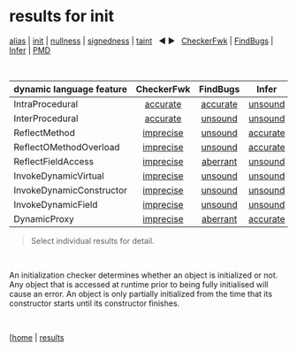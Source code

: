 # results for init

[alias](https://github.com/michaelemery/staticanalysis/blob/master/results/alias) | [init](https://github.com/michaelemery/staticanalysis/blob/master/results/init) | [nullness](https://github.com/michaelemery/staticanalysis/blob/master/results/nullness) | [signedness](https://github.com/michaelemery/staticanalysis/blob/master/results/signedness) | [taint](https://github.com/michaelemery/staticanalysis/blob/master/results/taint) &nbsp; &#x25c0; &#x25b6; &nbsp; [CheckerFwk](https://github.com/michaelemery/staticanalysis/blob/master/results/tool/checkerframework.md) | [FindBugs](https://github.com/michaelemery/staticanalysis/blob/master/results/tool/findbugs.md) | [Infer](https://github.com/michaelemery/staticanalysis/blob/master/results/tool/infer.md) | [PMD](https://github.com/michaelemery/staticanalysis/blob/master/results/tool/pmd.md)

<br>

| dynamic language feature | CheckerFwk | FindBugs | Infer | PMD | 
| --- | :---: | :---: | :---: | :---: |
| IntraProcedural | [accurate](https://github.com/michaelemery/staticanalysis/blob/master/src/init/checkerframework.md#IntraProcedural) | [accurate](https://github.com/michaelemery/staticanalysis/blob/master/src/init/findbugs.md#IntraProcedural) | [unsound](https://github.com/michaelemery/staticanalysis/blob/master/src/init/infer.md#IntraProcedural) | [unsound](https://github.com/michaelemery/staticanalysis/blob/master/src/init/pmd.md#IntraProcedural) |
| InterProcedural | [accurate](https://github.com/michaelemery/staticanalysis/blob/master/src/init/checkerframework.md#InterProcedural) | [unsound](https://github.com/michaelemery/staticanalysis/blob/master/src/init/findbugs.md#InterProcedural) | [unsound](https://github.com/michaelemery/staticanalysis/blob/master/src/init/infer.md#InterProcedural) | [accurate](https://github.com/michaelemery/staticanalysis/blob/master/src/init/pmd.md#InterProcedural) |
| ReflectMethod | [imprecise](https://github.com/michaelemery/staticanalysis/blob/master/src/init/checkerframework.md#ReflectMethod) | [unsound](https://github.com/michaelemery/staticanalysis/blob/master/src/init/findbugs.md#ReflectMethod) | [accurate](https://github.com/michaelemery/staticanalysis/blob/master/src/init/infer.md#ReflectMethod) | [unsound](https://github.com/michaelemery/staticanalysis/blob/master/src/init/pmd.md#ReflectMethod) |
| ReflectOMethodOverload | [imprecise](https://github.com/michaelemery/staticanalysis/blob/master/src/init/checkerframework.md#ReflectOMethodOverload) | [unsound](https://github.com/michaelemery/staticanalysis/blob/master/src/init/findbugs.md#ReflectOMethodOverload) | [accurate](https://github.com/michaelemery/staticanalysis/blob/master/src/init/infer.md#ReflectOMethodOverload) | [unsound](https://github.com/michaelemery/staticanalysis/blob/master/src/init/pmd.md#ReflectOMethodOverload) |
| ReflectFieldAccess | [imprecise](https://github.com/michaelemery/staticanalysis/blob/master/src/init/checkerframework.md#ReflectFieldAccess) | [aberrant](https://github.com/michaelemery/staticanalysis/blob/master/src/init/findbugs.md#ReflectFieldAccess) | [unsound](https://github.com/michaelemery/staticanalysis/blob/master/src/init/infer.md#ReflectFieldAccess) | [unsound](https://github.com/michaelemery/staticanalysis/blob/master/src/init/pmd.md#ReflectFieldAccess) |
| InvokeDynamicVirtual | [imprecise](https://github.com/michaelemery/staticanalysis/blob/master/src/init/checkerframework.md#InvokeDynamicVirtual) | [unsound](https://github.com/michaelemery/staticanalysis/blob/master/src/init/findbugs.md#InvokeDynamicVirtual) | [unsound](https://github.com/michaelemery/staticanalysis/blob/master/src/init/infer.md#InvokeDynamicVirtual) | [unsound](https://github.com/michaelemery/staticanalysis/blob/master/src/init/pmd.md#InvokeDynamicVirtual) |
| InvokeDynamicConstructor | [imprecise](https://github.com/michaelemery/staticanalysis/blob/master/src/init/checkerframework.md#InvokeDynamicConstructor) | [unsound](https://github.com/michaelemery/staticanalysis/blob/master/src/init/findbugs.md#InvokeDynamicConstructor) | [unsound](https://github.com/michaelemery/staticanalysis/blob/master/src/init/infer.md#InvokeDynamicConstructor) | [unsound](https://github.com/michaelemery/staticanalysis/blob/master/src/init/pmd.md#InvokeDynamicConstructor) |
| InvokeDynamicField | [imprecise](https://github.com/michaelemery/staticanalysis/blob/master/src/init/checkerframework.md#InvokeDynamicField) | [unsound](https://github.com/michaelemery/staticanalysis/blob/master/src/init/findbugs.md#InvokeDynamicField) | [unsound](https://github.com/michaelemery/staticanalysis/blob/master/src/init/infer.md#InvokeDynamicField) | [unsound](https://github.com/michaelemery/staticanalysis/blob/master/src/init/pmd.md#InvokeDynamicField) |
| DynamicProxy | [imprecise](https://github.com/michaelemery/staticanalysis/blob/master/src/init/checkerframework.md#DynamicProxy) | [aberrant](https://github.com/michaelemery/staticanalysis/blob/master/src/init/findbugs.md#DynamicProxy) | [accurate](https://github.com/michaelemery/staticanalysis/blob/master/src/init/infer.md#DynamicProxy) | [aberrant](https://github.com/michaelemery/staticanalysis/blob/master/src/init/pmd.md#DynamicProxy) |

> Select individual results for detail.

<br>

An initialization checker determines whether an object is initialized or not. Any object that is accessed at runtime prior to being fully initialised will cause an error. An object is only partially initialized from the time that its constructor starts until its constructor finishes.

<br>

[[home](https://github.com/michaelemery/staticanalysis) | [results](https://github.com/michaelemery/staticanalysis/blob/master/results/README.md)
